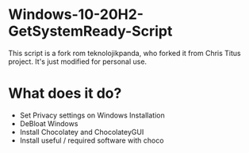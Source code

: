 # Windows-10-20H2-GetSystemReady-Script
This script is a fork rom teknolojikpanda, who forked it from  Chris Titus project. It's just modified for personal use.

# What does it do?
- Set Privacy settings on Windows Installation
- DeBloat Windows
- Install Chocolatey and ChocolateyGUI
- Install useful / required software with  choco
